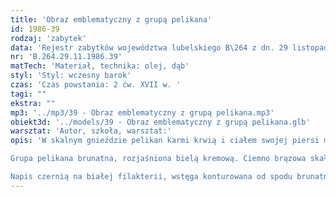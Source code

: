 ```yaml
---
title: 'Obraz emblematyczny z grupą pelikana'
id: 1986-39
rodzaj: 'zabytek'
data: 'Rejestr zabytków województwa lubelskiego B\264 z dn. 29 listopada 1986 r. '
nr: 'B.264.29.11.1986.39'
matTech: 'Materiał, technika: olej, dąb'
styl: 'Styl: wczesny barok'
czas: 'Czas powstania: 2 ćw. XVII w. '
tagi: ""
ekstra: ""
mp3: '../mp3/39 - Obraz emblematyczny z grupą pelikana.mp3'
obiekt3d: '../models/39 - Obraz emblematyczny z grupą pelikana.glb'
warsztat: 'Autor, szkoła, warsztat:'
opis: 'W skalnym gnieździe pelikan karmi krwią i ciałem swojej piersi młode pisklęta. 

Grupa pelikana brunatna, rozjaśniona bielą kremową. Ciemno brązowa skała. Skłon i obłoki dołem żółto kremowe. W części górnej szaro oliwkowe. 

Napis czernią na białej filakterii, wstęga konturowana od spodu brunatno. Napis SANGVIS MEUS ESTIS VIVITE'
---
```


